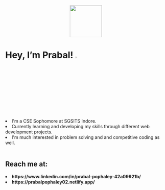 <div id="header" align="center">
  <img src="https://media.giphy.com/media/M9gbBd9nbDrOTu1Mqx/giphy.gif" width="100"/>
</div>
 
 <h1> Hey, I’m Prabal! <img src="https://media.giphy.com/media/hvRJCLFzcasrR4ia7z/giphy.gif" width="3.5%"/>

<img src="https://komarev.com/ghpvc/?username=praball&style=flat-square&color=blue" align="center" alt=""/> </h1>
 

<li> I'm a CSE Sophomore at SGSITS Indore.<br> </li>
<li> Currently learning and developing my skills through different web development projects.<br></li>
<li> I'm much interested in problem solving and and competitive coding as well.<br></li>
<br>
 <b> <h2> Reach me at: </h2> 
<li> https://www.linkedin.com/in/prabal-pophaley-42a09921b/ </li>
 <li>https://prabalpophaley02.netlify.app/ </li>

<!---
praball/praball is a ✨ special ✨ repository because its `README.md` (this file) appears on your GitHub profile.
You can click the Preview link to take a look at your changes.
--->
